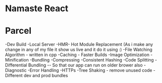# Namaste React

# Parcel
-Dev Build
-Local Server
-HMR- Hot Module Replacement (As i make any change in any of my file it show us live and it do it using :)
-File Watching Algorithm - written in cpp
-Caching - Faster Builds
-Image Optimization
-Minification
-Bundling
-Compressing
-Consistent Hashing
-Code Splitting
-Differential Bundling -- So that our app can run on older brower also
-Diagnostic
-Error Handling
-HTTPs
-Tree Shaking - remove unused code
-Different dev and prod bundles